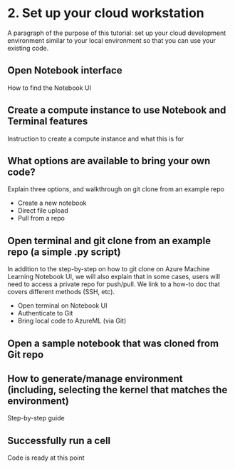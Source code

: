 # 2. Set up your cloud workstation 
A paragraph of the purpose of this tutorial: set up your cloud development environment similar to your local environment so that you can use your existing code.

## Open Notebook interface
How to find the Notebook UI

## Create a compute instance to use Notebook and Terminal features
Instruction to create a compute instance and what this is for

## What options are available to bring your own code?
Explain three options, and walkthrough on git clone from an example repo

- Create a new notebook
- Direct file upload
- Pull from a repo

## Open terminal and git clone from an example repo (a simple .py script)
In addition to the step-by-step on how to git clone on Azure Machine Learning Notebook UI, we will also explain that in some cases, users will need to access a private repo for push/pull. We link to a how-to doc that covers different methods (SSH, etc). 
 
- Open terminal on Notebook UI
- Authenticate to Git
- Bring local code to AzureML (via Git)

## Open a sample notebook that was cloned from Git repo

## How to generate/manage environment (including, selecting the kernel that matches the environment)
Step-by-step guide

## Successfully run a cell
Code is ready at this point
